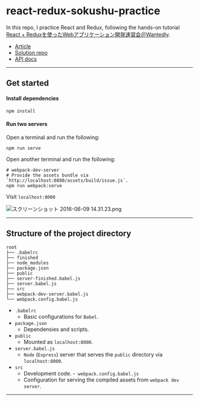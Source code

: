 # react-redux-sokushu-practice

In this repo, I practice React and Redux, following the hands-on tutorial [React + Reduxを使ったWebアプリケーション開発速習会＠Wantedly](http://wantedly.connpass.com/event/33168/).

- [Article](http://qiita.com/shimpeiws/private/df31e2d70cc67c68115d)
- [Solution repo](https://github.com/shimpeiws/react-redux-sokushu)
- [API docs](https://github.com/shimpeiws/react-redux-sokushu-api/blob/master/api-doc.md)

---

## Get started

#### Install dependencies

```
npm install
```

#### Run two servers

Open a terminal and run the following:

```
npm run serve
```

Open another terminal and run the following:

```
# webpack-dev-server
# Provide the assets bundle via `http://localhost:8080/assets/build/issue.js`.
npm run webpack:serve
```

Visit `localhost:8000`

![スクリーンショット 2016-06-09 14.31.23.png](https://qiita-image-store.s3.amazonaws.com/0/29637/095942c1-0ab9-41d9-4af0-145af9df488f.png "スクリーンショット 2016-06-09 14.31.23.png")

---

## Structure of the project directory

```
root
├── .babelrc
├── finished
├── node_modules
├── package.json
├── public
├── server-finished.babel.js
├── server.babel.js
├── src
├── webpack-dev-server.babel.js
└── webpack.config.babel.js
```

- `.babelrc`
  + Basic configurations for `Babel`.
- `package.json`
  + Dependensies and scripts.
- `public`
  + Mounted as `localhost:8000`.
- `server.babel.js`
  + `Node` (`Express`) server that serves the `public` directory via `localhost:8000`.
- `src`
  + Development code.
-` webpack.config.babel.js`
  + Configuration for serving the compiled assets from `webpack dev server`.

---
